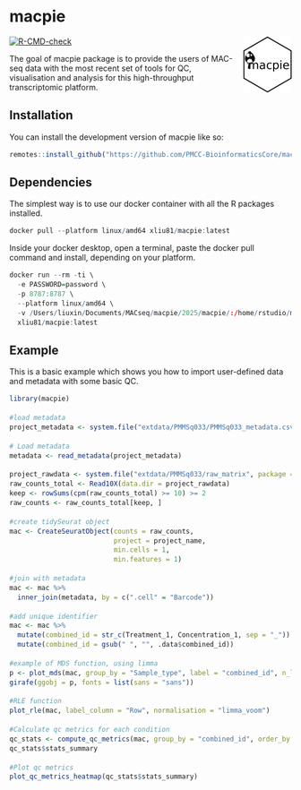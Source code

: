
<!-- README.md is generated from README.Rmd. Please edit that file -->

# macpie

<img
  src="man/figures/logo.png"
  style="float: right; height: 100px; margin: 0 0 1em 1em;"
  alt="macpie logo"
/>

<!-- badges: start -->

[![R-CMD-check](https://github.com/PMCC-BioinformaticsCore/macpie/actions/workflows/r-cmd-check.yaml/badge.svg)](https://github.com/PMCC-BioinformaticsCore/macpie/actions/workflows/r-cmd-check.yaml)
<!-- badges: end -->

The goal of macpie package is to provide the users of MAC-seq data with
the most recent set of tools for QC, visualisation and analysis for this
high-throughput transcriptomic platform.

## Installation

You can install the development version of macpie like so:

``` r
remotes::install_github("https://github.com/PMCC-BioinformaticsCore/macpie")
```

## Dependencies

The simplest way is to use our docker container with all the R packages
installed.

``` r
docker pull --platform linux/amd64 xliu81/macpie:latest
```

Inside your docker desktop, open a terminal, paste the docker pull
command and install, depending on your platform.

``` r
docker run --rm -ti \
  -e PASSWORD=password \
  -p 8787:8787 \
  --platform linux/amd64 \
  -v /Users/liuxin/Documents/MACseq/macpie/2025/macpie/:/home/rstudio/macpie:z \
  xliu81/macpie:latest
```

## Example

This is a basic example which shows you how to import user-defined data
and metadata with some basic QC.

``` r
library(macpie)

#load metadata
project_metadata <- system.file("extdata/PMMSq033/PMMSq033_metadata.csv", package = "macpie")

# Load metadata
metadata <- read_metadata(project_metadata)

project_rawdata <- system.file("extdata/PMMSq033/raw_matrix", package = "macpie")
raw_counts_total <- Read10X(data.dir = project_rawdata)
keep <- rowSums(cpm(raw_counts_total) >= 10) >= 2
raw_counts <- raw_counts_total[keep, ]

#create tidySeurat object
mac <- CreateSeuratObject(counts = raw_counts,
                          project = project_name,
                          min.cells = 1,
                          min.features = 1)

#join with metadata
mac <- mac %>%
  inner_join(metadata, by = c(".cell" = "Barcode"))
  
#add unique identifier
mac <- mac %>%
  mutate(combined_id = str_c(Treatment_1, Concentration_1, sep = "_")) %>%
  mutate(combined_id = gsub(" ", "", .data$combined_id))  

#example of MDS function, using limma
p <- plot_mds(mac, group_by = "Sample_type", label = "combined_id", n_labels = 30)
girafe(ggobj = p, fonts = list(sans = "sans"))

#RLE function
plot_rle(mac, label_column = "Row", normalisation = "limma_voom")

#Calculate qc metrics for each condition
qc_stats <- compute_qc_metrics(mac, group_by = "combined_id", order_by = "median")
qc_stats$stats_summary

#Plot qc metrics 
plot_qc_metrics_heatmap(qc_stats$stats_summary)

```

